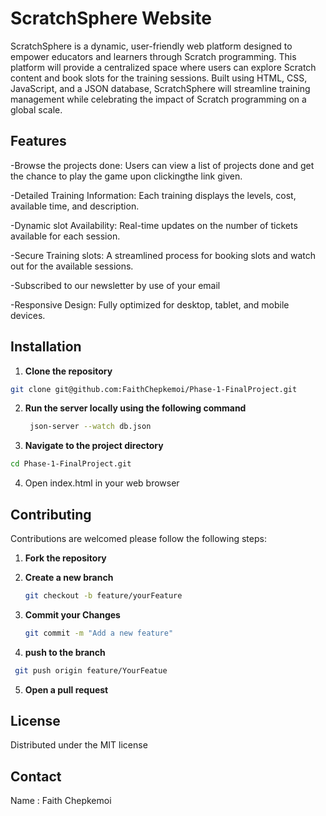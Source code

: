 # ScratchSphere Website
ScratchSphere is a dynamic, user-friendly web platform designed to empower educators and learners through Scratch programming. This platform will provide a centralized space where users can explore Scratch content and book slots for the  training sessions. Built using HTML, CSS, JavaScript, and a JSON database, ScratchSphere will streamline training management while celebrating the impact of Scratch programming on a global scale.

## Features
-Browse the projects done: Users can view a list of projects done and get the chance to play the game upon clickingthe link given. 


-Detailed Training Information: Each training displays the levels, cost, available time, and description.


-Dynamic slot Availability: Real-time updates on the number of tickets available for each session.

-Secure Training slots: A streamlined process for booking slots and watch out for the available sessions.

-Subscribed to our newsletter by use of your email

-Responsive Design: Fully optimized for desktop, tablet, and mobile devices.



## Installation
1. **Clone the repository**
~~~bash
git clone git@github.com:FaithChepkemoi/Phase-1-FinalProject.git
~~~
2. **Run the server locally using the following command**
   ~~~bash
    json-server --watch db.json
   ~~~
3. **Navigate to the project directory**
~~~bash
cd Phase-1-FinalProject.git
~~~
4. Open index.html in your web browser

## Contributing
Contributions are welcomed please follow the following steps:

1. **Fork the repository**

2. **Create a new branch**
   ~~~bash
   git checkout -b feature/yourFeature
   ~~~
3. **Commit your Changes**
   ~~~bash
   git commit -m "Add a new feature"
   ~~~
4. **push to the branch**
  ~~~bash
   git push origin feature/YourFeatue
   ~~~
5. **Open a pull request**

## License

Distributed under the MIT license

## Contact

Name : Faith Chepkemoi
